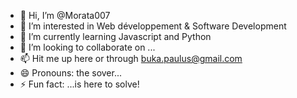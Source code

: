 - 👋 Hi, I’m @Morata007
- 👀 I’m interested in Web développement & Software Development
- 🌱 I’m currently learning Javascript and Python
- 💞️ I’m looking to collaborate on ...
- 📫 Hit me up here or through buka.paulus@gmail.com
- 😄 Pronouns: the sover...
- ⚡ Fun fact: ...is here to solve!

<!---
Morata007/Morata007 is a ✨ special ✨ repository because its `README.md` (this file) appears on your GitHub profile.
You can click the Preview link to take a look at your changes.
--->

